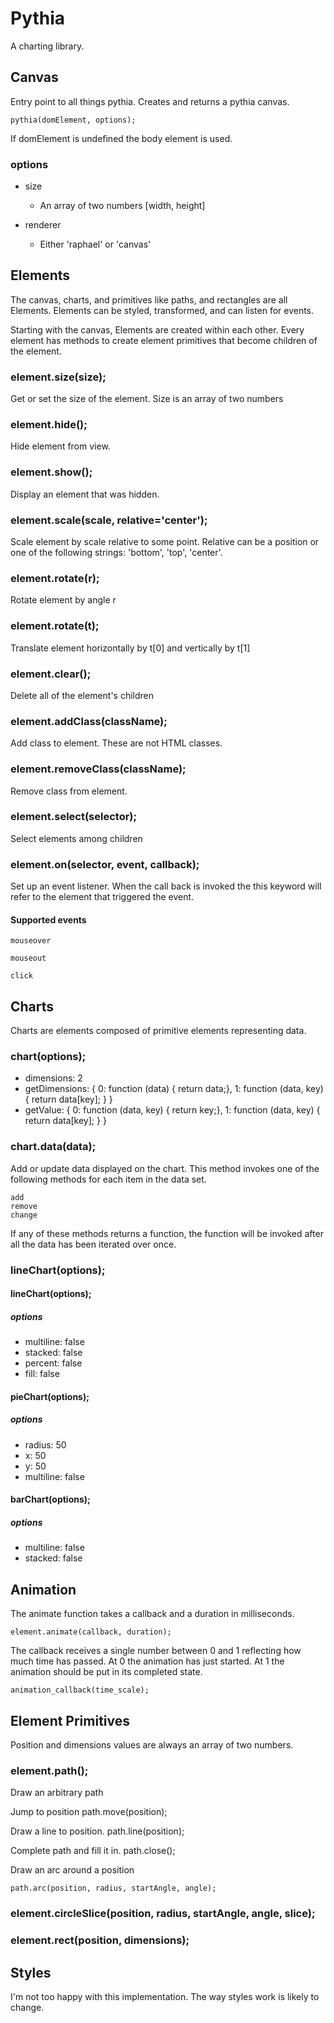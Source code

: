 Pythia
======

A charting library.

Canvas
------

Entry point to all things pythia. Creates and returns a pythia canvas.

    pythia(domElement, options);

If domElement is undefined the body element is used.

### options
* size
  - An array of two numbers [width, height]

* renderer
  - Either 'raphael' or 'canvas'


Elements
--------

The canvas, charts, and primitives like paths, and rectangles are all
Elements. Elements can be styled, transformed, and can listen for events.

Starting with the canvas, Elements are created within each other. Every
element has methods to create element primitives that become children of the
element.

### element.size(size);

Get or set the size of the element. Size is an array of two numbers

### element.hide();

Hide element from view.

### element.show();

Display an element that was hidden.

### element.scale(scale, relative='center');

Scale element by scale relative to some point. Relative can be a position or one of the following strings: 'bottom', 'top', 'center'.

### element.rotate(r);

Rotate element by angle r

### element.rotate(t);

Translate element horizontally by t[0] and vertically by t[1]

### element.clear();

Delete all of the element's children

### element.addClass(className);

Add class to element. These are not HTML classes.

### element.removeClass(className);

Remove class from element.

### element.select(selector);

Select elements among children

### element.on(selector, event, callback);

Set up an event listener. When the call back is invoked the this keyword will
refer to the element that triggered the event.

#### Supported events

    mouseover

    mouseout

    click


Charts
------

Charts are elements composed of primitive elements representing data.

### chart(options);
* dimensions: 2
* getDimensions: { 0: function (data) { return data;}, 1: function (data, key) { return data[key]; } }
* getValue: { 0: function (data, key) { return key;}, 1: function (data, key) { return data[key]; } }

### chart.data(data);

Add or update data displayed on the chart. This method invokes one of the
following methods for each item in the data set.

    add
    remove
    change

If any of these methods returns a function, the function will be invoked after
all the data has been iterated over once.

### lineChart(options);

#### lineChart(options);
##### options
* multiline: false
* stacked: false
* percent: false
* fill: false

#### pieChart(options);
##### options
* radius: 50
* x: 50
* y: 50
* multiline: false

#### barChart(options);
##### options
* multiline: false
* stacked: false


Animation
----------

The animate function takes a callback and a duration in milliseconds.

    element.animate(callback, duration);

The callback receives a single number between 0 and 1 reflecting how much time
has passed. At 0 the animation has just started. At 1 the animation should be
put in its completed state.

    animation_callback(time_scale);


Element Primitives
------------------

Position and dimensions values are always an array of two numbers.

### element.path();

Draw an arbitrary path

Jump to position
    path.move(position);

Draw a line to position.
    path.line(position);

Complete path and fill it in.
    path.close();

Draw an arc around a position

    path.arc(position, radius, startAngle, angle);

### element.circleSlice(position, radius, startAngle, angle, slice);


### element.rect(position, dimensions);


Styles
------

I'm not too happy with this implementation. The way styles work is likely to
change.

